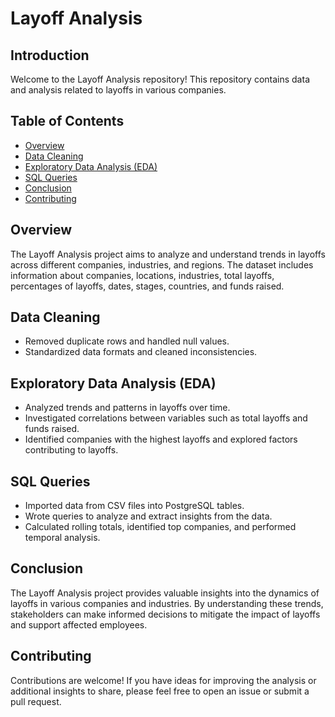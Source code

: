 # Layoff Analysis

## Introduction
Welcome to the Layoff Analysis repository! This repository contains data and analysis related to layoffs in various companies. 

## Table of Contents
- [Overview](#overview)
- [Data Cleaning](#data-cleaning)
- [Exploratory Data Analysis (EDA)](#exploratory-data-analysis-eda)
- [SQL Queries](#sql-queries)
- [Conclusion](#conclusion)
- [Contributing](#contributing)


## Overview
The Layoff Analysis project aims to analyze and understand trends in layoffs across different companies, industries, and regions. The dataset includes information about companies, locations, industries, total layoffs, percentages of layoffs, dates, stages, countries, and funds raised.

## Data Cleaning
- Removed duplicate rows and handled null values.
- Standardized data formats and cleaned inconsistencies.

## Exploratory Data Analysis (EDA)
- Analyzed trends and patterns in layoffs over time.
- Investigated correlations between variables such as total layoffs and funds raised.
- Identified companies with the highest layoffs and explored factors contributing to layoffs.

## SQL Queries
- Imported data from CSV files into PostgreSQL tables.
- Wrote queries to analyze and extract insights from the data.
- Calculated rolling totals, identified top companies, and performed temporal analysis.

## Conclusion
The Layoff Analysis project provides valuable insights into the dynamics of layoffs in various companies and industries. By understanding these trends, stakeholders can make informed decisions to mitigate the impact of layoffs and support affected employees.

## Contributing
Contributions are welcome! If you have ideas for improving the analysis or additional insights to share, please feel free to open an issue or submit a pull request.



